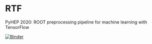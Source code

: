 # RTF
PyHEP 2020: ROOT preprocessing pipeline for machine learning with TensorFlow

[![Binder](https://mybinder.org/badge_logo.svg)](https://mybinder.org/v2/gh/matt-komm/pyhep20_tfpipeline/master)
